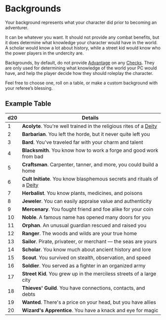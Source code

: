 # Backgrounds

Your background represents what your character did prior to becoming an adventurer.

It can be whatever you want. It should not provide any combat benefits, but it does determine what knowledge your character would have in the world. A scholar would know a lot about history, while a street kid would know who the power players in the undercity are. 

Backgrounds, by default, do not provide [Advantage](../Game%20Procedures/Dice%20Rolls/Advantage.md) on any [Checks](../Game%20Procedures/Check.md). They are only used for determining what knowledge of the world your PC would have, and help the player decide how they should roleplay the character.

Feel free to choose one, roll on a table, or make a custom background with your referee’s blessing.
## Example Table

| d20 | Details                                                                                                      |
| --- | ------------------------------------------------------------------------------------------------------------ |
| 1   | **Acolyte**. You're well trained in the religious rites of a [Deity](../Magic/Spells/Deities/Deities.md)     |
| 2   | **Barbarian**. You left the horde, but it never quite left you                                               |
| 3   | **Bard**. You've traveled far with your charm and talent                                                     |
| 4   | **Blacksmith**. You know how to work a forge and good work from bad                                          |
| 5   | **Craftsman**. Carpenter, tanner, and more, you could build a home                                           |
| 6   | **Cult Initiate**. You know blasphemous secrets and rituals of a [Deity](../Magic/Spells/Deities/Deities.md) |
| 7   | **Herbalist**. You know plants, medicines, and poisons                                                       |
| 8   | **Jeweler**. You can easily appraise value and authenticity                                                  |
| 9   | **Mercenary**. You fought friend and foe alike for your coin                                                 |
| 10  | **Noble**. A famous name has opened many doors for you                                                       |
| 11  | **Orphan**. An unusual guardian rescued and raised you                                                       |
| 12  | **Ranger**. The woods and wilds are your true home                                                           |
| 13  | **Sailor**. Pirate, privateer, or merchant — the seas are yours                                              |
| 14  | **Scholar**. You know much about ancient history and lore                                                    |
| 15  | **Scout**. You survived on stealth, observation, and speed                                                   |
| 16  | **Soldier**. You served as a fighter in an organized army                                                    |
| 17  | **Street Kid**. You grew up in the merciless streets of a large city                                         |
| 18  | **Thieves' Guild**. You have connections, contacts, and debts                                                |
| 19  | **Wanted**. There's a price on your head, but you have allies                                                |
| 20  | **Wizard's Apprentice**. You have a knack and eye for magic                                                  |

